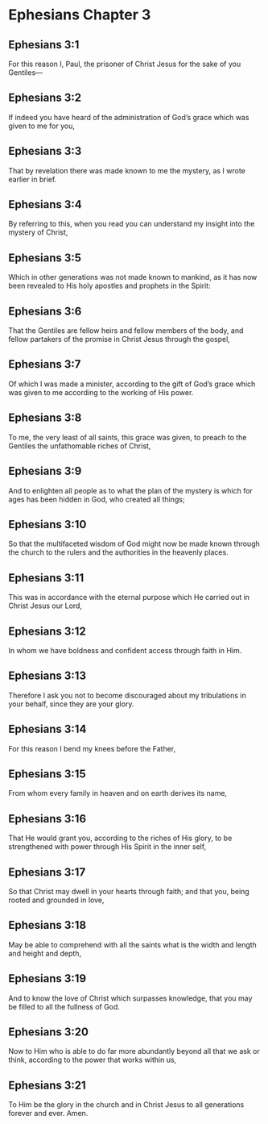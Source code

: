 # Ephesians Chapter 3

## Ephesians 3:1

For this reason I, Paul, the prisoner of Christ Jesus for the sake of you Gentiles—

## Ephesians 3:2

If indeed you have heard of the administration of God’s grace which was given to me for you,

## Ephesians 3:3

That by revelation there was made known to me the mystery, as I wrote earlier in brief.

## Ephesians 3:4

By referring to this, when you read you can understand my insight into the mystery of Christ,

## Ephesians 3:5

Which in other generations was not made known to mankind, as it has now been revealed to His holy apostles and prophets in the Spirit:

## Ephesians 3:6

That the Gentiles are fellow heirs and fellow members of the body, and fellow partakers of the promise in Christ Jesus through the gospel,

## Ephesians 3:7

Of which I was made a minister, according to the gift of God’s grace which was given to me according to the working of His power.

## Ephesians 3:8

To me, the very least of all saints, this grace was given, to preach to the Gentiles the unfathomable riches of Christ,

## Ephesians 3:9

And to enlighten all people as to what the plan of the mystery is which for ages has been hidden in God, who created all things;

## Ephesians 3:10

So that the multifaceted wisdom of God might now be made known through the church to the rulers and the authorities in the heavenly places.

## Ephesians 3:11

This was in accordance with the eternal purpose which He carried out in Christ Jesus our Lord,

## Ephesians 3:12

In whom we have boldness and confident access through faith in Him.

## Ephesians 3:13

Therefore I ask you not to become discouraged about my tribulations in your behalf, since they are your glory.

## Ephesians 3:14

For this reason I bend my knees before the Father,

## Ephesians 3:15

From whom every family in heaven and on earth derives its name,

## Ephesians 3:16

That He would grant you, according to the riches of His glory, to be strengthened with power through His Spirit in the inner self,

## Ephesians 3:17

So that Christ may dwell in your hearts through faith; and that you, being rooted and grounded in love,

## Ephesians 3:18

May be able to comprehend with all the saints what is the width and length and height and depth,

## Ephesians 3:19

And to know the love of Christ which surpasses knowledge, that you may be filled to all the fullness of God.

## Ephesians 3:20

Now to Him who is able to do far more abundantly beyond all that we ask or think, according to the power that works within us,

## Ephesians 3:21

To Him be the glory in the church and in Christ Jesus to all generations forever and ever. Amen.

